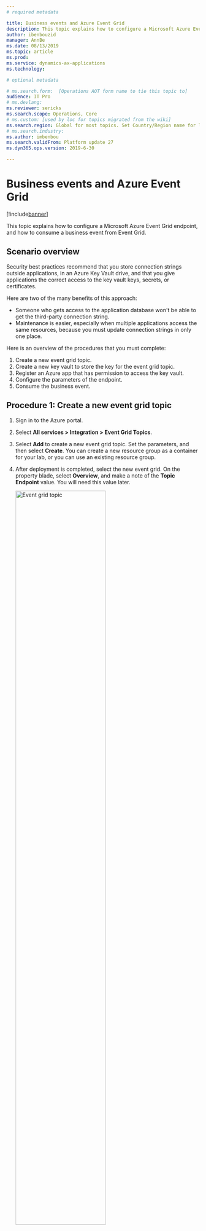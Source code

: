 ```yaml
---
# required metadata

title: Business events and Azure Event Grid
description: This topic explains how to configure a Microsoft Azure Event Grid endpoint, and how to consume a business event from Event Grid.
author: ibenbouzid
manager: AnnBe
ms.date: 08/13/2019
ms.topic: article
ms.prod: 
ms.service: dynamics-ax-applications
ms.technology: 

# optional metadata

# ms.search.form:  [Operations AOT form name to tie this topic to]
audience: IT Pro
# ms.devlang: 
ms.reviewer: sericks
ms.search.scope: Operations, Core
# ms.custom: [used by loc for topics migrated from the wiki]
ms.search.region: Global for most topics. Set Country/Region name for localizations
# ms.search.industry: 
ms.author: imbenbou
ms.search.validFrom: Platform update 27
ms.dyn365.ops.version: 2019-6-30 

---
```

# Business events and Azure Event Grid
[!include[banner](../../includes/banner.md)]

This topic explains how to configure a Microsoft Azure Event Grid endpoint, and how to consume a business event from Event Grid.

## Scenario overview

Security best practices recommend that you store connection strings outside applications, in an Azure Key Vault drive, and that you give applications the correct access to the key vault keys, secrets, or certificates.

Here are two of the many benefits of this approach:

- Someone who gets access to the application database won't be able to get the third-party connection string.
- Maintenance is easier, especially when multiple applications access the same resources, because you must update connection strings in only one place.

Here is an overview of the procedures that you must complete:

1. Create a new event grid topic.
2. Create a new key vault to store the key for the event grid topic.
3. Register an Azure app that has permission to access the key vault.
4. Configure the parameters of the endpoint.
5. Consume the business event.

## Procedure 1: Create a new event grid topic

1. Sign in to the Azure portal.
2. Select **All services \> Integration \> Event Grid Topics**.
3. Select **Add** to create a new event grid topic. Set the parameters, and then select **Create**. You can create a new resource group as a container for your lab, or you can use an existing resource group.
4. After deployment is completed, select the new event grid. On the property blade, select **Overview**, and make a note of the **Topic Endpoint** value. You will need this value later.

    <img alt="Event grid topic" src="../../media/BEF-Howto-EventGrid-03.png" width="70%">

5. Back on the property blade, select **Access keys**, and copy the **Key 1** value. You will need this value when you configure the key vault in the next procedure.

    <img alt="Event grid access key" src="../../media/BEF-Howto-EventGrid-04.png" width="70%">

## Procedure 2: Create a key vault

In this procedure, you will create a key vault to store the key that you copied in the previous procedure. A key vault is a secure drive that is used to store keys, secrets, and certificates. Instead of storing the connection string, a more typical and more secure approach is to store it in a key vault. You can then register a new application with Azure Active Directory (Azure AD) and grant it the right to retrieve the secret from the key vault.

1. In the Azure portal, select **All services \> Security \> Key vaults**.
2. Create a new key vault in your resource group and set the default parameters.

    <img alt="New Key Vault" src="../../media/BEF-Howto-Keyvault-02.png" width="50%">

3. Select **Overview**, then copy and save the **DNS Name** value for the key vault. You will use this value later.

    <img alt="Key vault DNS name" src="../../media/BEF-Howto-Keyvault-03.png" width="70%">

4. Select **BE-key vault \> Secrets \> Generate/Import**. Enter a name for your secret, and paste the event grid connection string that you saved earlier.

    <img alt="Key vault secret " src="../../media/BEF-Howto-Keyvault-04.png" width="70%">

5. Select **Create**.

## Procedure 3: Register a new application

In this procedure, you will register a new application with Azure AD, and give it read and retrieve access to key vault secrets. The application will then use this application to retrieve event grid secrets.

1. In the Azure portal, select **All services \> Security \> Azure Active Directory**.
2. Select **App registrations (preview) \> New registration**, and then enter a name for your application.
3. Select **Register**.
4. Select your new application, and then select **Certificates & secrets \> New client secret**. Enter a name for your secret, and set the secret so that it never expires. Then select **Add**.

    <img alt="Azure App secret " src="../../media/BEF-Howto-Keyvault-07.png" width="50%">

5. Copy and save your new secret. You will use it later.

    > [!IMPORTANT]
    > Secrets are visible only one time. If you forget to copy the secret, you will have to delete it and create a new secret.

    <img alt="Copy App secret " src="../../media/BEF-Howto-Keyvault-08.png" width="70%">

6. Select **Overview**, and copy and save the application ID. You will use this value later.

    <img alt="Copy App Id " src="../../media/BEF-Howto-Keyvault-09.png" width="70%">

7. Select **All services \> Security \> Key vaults**.
8. Select the key vault that you created earlier, and then select **Access policies \> Add new**.
9. On the **Principal** blade, select your new registered application. Select the check boxes for the **Get** and **List** secret permissions to retrieve key vault secrets.

    <img alt="Key Vault access policy " src="../../media/BEF-Howto-Keyvault-12.png" width="50%">

10. Save your new access policy.

## Procedure 4: Configure a Business Events endpoint

1. Sign in to the application and go to **System administration \> Setup \> Business events**.
2. Select **Endpoints**.
3. Select **New**.
4. Select **Azure Event Grid**.
5. Select **Next**.
6. Set the required parameter values.

    <img alt="Event grid endpoint" src="../../media/BEF-Howto-EventGrid-06.png" width="50%">

7. Select **OK**.

## Procedure 5: Consume a business event

The business scenario involves sending an email message whenever a free text invoice is posted for the USMF company. The message must contain details such as the customer account number, the customer name, and the total amount of the invoice.

1. Select the business event catalog and look for **free text invoice posted** business event.
2. Then activate the business event for USMF company. Once activated, a test message is sent to validate the configuration and cache the connection.
3. To verify that the test message has been received, in the Azure portal, select your event grid topic, and then select **Metrics**. Verify that both the **Published Events** metric and the **Unmatched Events** metric show a value of at least **1**. If they don't, wait for the batch job to pick up your message.

    <img alt="Event grid metrics" src="../../media/BEF-Howto-EventGrid-08.png" width="70%">

    When both metrics have a value of at least **1**, you will create a new logic app to subscribe to your event grid topic.

4. Select **All services \> Integration \> Logic Apps**.
5. Create a new logic app in your resource group.

    <img alt="New logic apps" src="../../media/BEF-Howto-EventGrid-10.png" width="50%">

6. After your logic app resource has been created, select the option to create a blank logic app.
7. Search for **Event Grid**, and select the **When a resource event occurs (preview)** trigger.

    <img alt="Event grid trigger" src="../../media/BEF-Howto-EventGrid-11.png" width="50%">

8. Select your subscription, select **Microsoft.EventGrid.Topics** as the resource type, and select the name of the event grid topic that you created in procedure 1.

    <img alt="Event grid trigger parameters" src="../../media/BEF-Howto-EventGrid-12.png" width="50%">

9. Select **New Step** to add a new action.
10. Search for the **Parse Json** data operation. This step is required so that the message can be parsed by using the provided schema for the data contract.
11. Click in the **Content** field of the **Parse Json** action. The pane that appears gives you the option form the previous trigger. You must select the **Data object** field of the event grid message that contains the payload that is transmitted by Finance and Operations.

    <img alt="Logic appas parse JSON " src="../../media/BEF-Howto-EventGrid-14.png" width="50%">

    Next, you must enter the provided schema for the contract. This is only a sample payload. However, you can use a capability of Azure Logic Apps to generate a schema from a payload.

12. Select your event in the business event catalog, and then select the **Download schema** link. A text file is downloaded. Open the text file, and copy the contents.
13. Go back to Logic Apps, and select the **Use sample payload to generate schema** link. Paste the contents of the text file, and then select **Done**.

    <img alt="Event schema " src="../../media/BEF-Howto-EventGrid-16.png" width="70%">

14. Depending on the quality of your sample payload, your generator won't be able to distinguish between an integer and a real value, especially if the real value is provided as a whole number in the sample payload. Review the schema that is generated, and determine whether you must change a field of the **integer** data type to the **number** data type. (In JavaScript Object Notation \[JSON\], the **number** data type represents real values.)

    <img alt="JSON data types " src="../../media/BEF-Howto-EventGrid-17.png" width="100%">

    Next, you will select a final action, such as sending a notification email that includes customer payment details.

15. Search for the **send email** action, and then sign in to your Microsoft Office 365 account.
16. Fill in the message with the required fields.
17. Save your logic app.
18. Trigger the business event by posting a customer payment. Then verify that the logic app runs, and that you receive an email that includes customer payment details.
